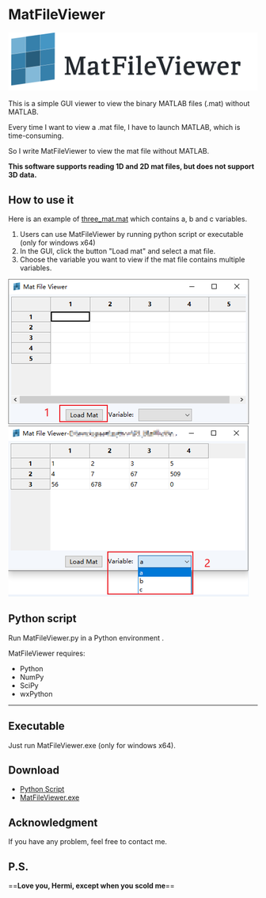 # MatFileViewer
![](https://github.com/worlddatong/MatFileViewer/blob/main/imgs/3.png)

This is a simple GUI viewer to view the binary MATLAB files (.mat) without MATLAB.

Every time I want to view a .mat file, I have to launch MATLAB, which is time-consuming.

So I write MatFileViewer to view the mat file without MATLAB.

**This software supports reading 1D and 2D mat files, but does not support 3D data.**

## How to use it
Here is an example of  [three_mat.mat](https://github.com/worlddatong/MatFileViewer/blob/main/TestData/three_mat.mat) which contains a, b and c variables.

1. Users can use MatFileViewer by running python script or executable  (only for windows x64)
2. In the GUI, click the button "Load mat" and select a mat file.
3. Choose the variable you want to view if the mat file contains multiple variables.

![](https://github.com/worlddatong/MatFileViewer/blob/main/imgs/4.png)
![](https://github.com/worlddatong/MatFileViewer/blob/main/imgs/6.png)

## Python script
Run MatFileViewer.py in a Python environment .

MatFileViewer requires:

- Python 
- NumPy 
- SciPy 
- wxPython
--------------------------

## Executable 
Just run MatFileViewer.exe (only for windows x64).

## Download
- [Python Script](https://github.com/worlddatong/MatFileViewer/blob/main/Script/MatFileViewer.py)
- [MatFileViewer.exe](https://github.com/worlddatong/MatFileViewer/releases)

## Acknowledgment
If you have any problem, feel free to contact me.


## P.S.
==**Love you, Hermi, except when you scold me**==

